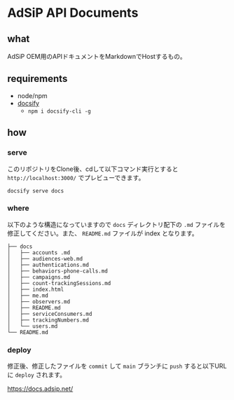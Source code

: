 # AdSiP API Documents

## what

AdSiP OEM用のAPIドキュメントをMarkdownでHostするもの。

## requirements

* node/npm
* [docsify](https://yamachan.github.io/docsify-docs-ja/#/)
    * `npm i docsify-cli -g`

## how

### serve

このリポジトリをClone後、cdして以下コマンド実行とすると `http://localhost:3000/` でプレビューできます。

```shell
docsify serve docs
```

### where

以下のような構造になっていますので `docs` ディレクトリ配下の `.md` ファイルを修正してください。また、 `README.md` ファイルが index となります。

```
├── docs
│   ├── accounts .md
│   ├── audiences-web.md
│   ├── authentications.md
│   ├── behaviors-phone-calls.md
│   ├── campaigns.md
│   ├── count-trackingSessions.md
│   ├── index.html
│   ├── me.md
│   ├── observers.md
│   ├── README.md
│   ├── serviceConsumers.md
│   ├── trackingNumbers.md
│   └── users.md
└── README.md
```

### deploy

修正後、修正したファイルを `commit` して `main` ブランチに `push` すると以下URLに `deploy` されます。

https://docs.adsip.net/
